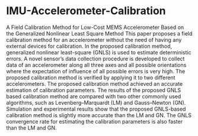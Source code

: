 # IMU-Accelerometer-Calibration
 A Field Calibration Method for Low-Cost MEMS Accelerometer Based on the Generalized Nonlinear Least Square Method
This paper proposes a field calibration method for an accelerometer without the need of having any external devices for calibration. In the proposed calibration method, generalized nonlinear least-square (GNLS) is used to estimate deterministic errors. A novel sensor’s data collection procedure is developed to collect data of an accelerometer along all three axes and all possible orientations where the expectation of influence of all possible errors is very high. The proposed calibration method is verified by applying it to two different accelerometers. The proposed calibration method achieved an accurate estimation of calibration parameters. The results of the proposed GNLS based calibration method are compared with two other commonly used algorithms, such as Levenberg–Marquardt (LM) and Gauss–Newton (GN). Simulation and experimental results show that the proposed GNLS-based calibration method is slightly more accurate than the LM and GN. The GNLS convergence rate for estimating the calibration parameters is also faster than the LM and GN.

